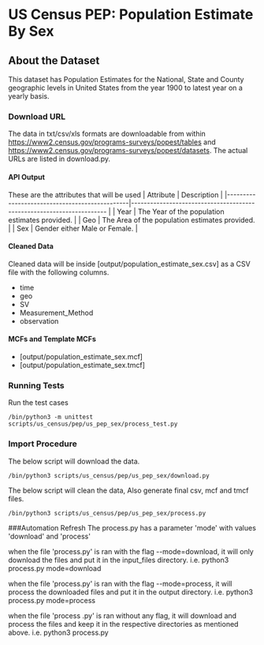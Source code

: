 # US Census PEP: Population Estimate By Sex

## About the Dataset
This dataset has Population Estimates for the National, State and County geographic levels in United States from the year 1900 to latest year on a yearly basis.        

### Download URL
The data in txt/csv/xls formats are downloadable from within https://www2.census.gov/programs-surveys/popest/tables and https://www2.census.gov/programs-surveys/popest/datasets. The actual URLs are listed in download.py.

#### API Output
These are the attributes that will be used
| Attribute                                     | Description                                                   	|
|-----------------------------------------------|----------------------------------------------------------------------	|
| Year                          		| The Year of the population estimates provided.                	|
| Geo                           		| The Area of the population estimates provided.            		|
| Sex                   			| Gender either Male or Female.                         		|


#### Cleaned Data
Cleaned data will be inside [output/population_estimate_sex.csv] as a CSV file with the following columns.

- time
- geo
- SV
- Measurement_Method
- observation


#### MCFs and Template MCFs
- [output/population_estimate_sex.mcf]
- [output/population_estimate_sex.tmcf]


### Running Tests

Run the test cases

`/bin/python3 -m unittest scripts/us_census/pep/us_pep_sex/process_test.py`


### Import Procedure

The below script will download the data.

`/bin/python3 scripts/us_census/pep/us_pep_sex/download.py`

The below script will clean the data, Also generate final csv, mcf and tmcf files.

`/bin/python3 scripts/us_census/pep/us_pep_sex/process.py`

###Automation Refresh
The process.py has a parameter 'mode' with values 'download' and 'process'

when the file 'process.py' is ran with the flag --mode=download, it will only download the files and put it in the input_files directory.
i.e. python3 process.py mode=download

when the file 'process.py' is ran with the flag --mode=process, it will process the downloaded files and put it in the output directory.
i.e. python3 process.py mode=process

when the file 'process .py' is ran without any flag, it will download and process the files and keep it in the respective directories as mentioned above.
i.e. python3 process.py

